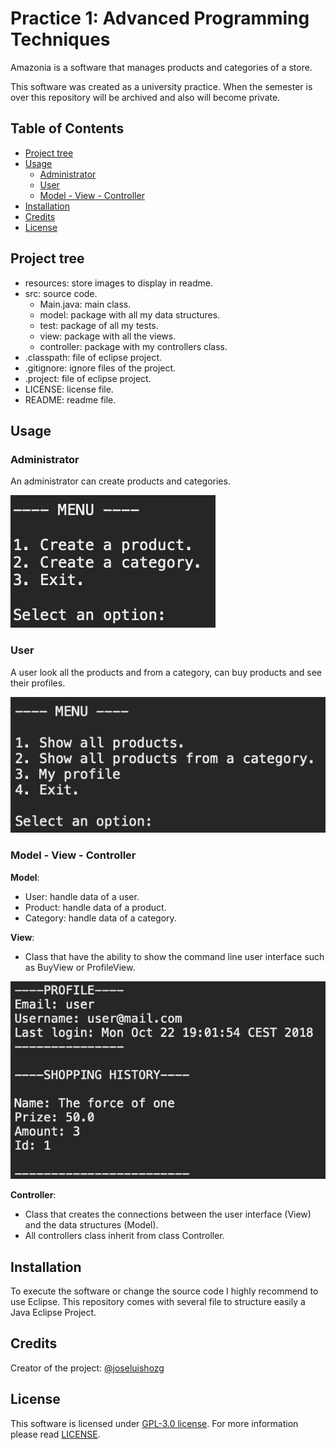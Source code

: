 # Practice 1: Advanced Programming Techniques

Amazonia is a software that manages products and categories of a store.

This software was created as a university practice. When the semester is over this repository will be archived and also will become private.

## Table of Contents

- [Project tree](#project-tree)
- [Usage](#usage)
  - [Administrator](#administrator)
  - [User](#user)
  - [Model - View - Controller](#model-view-controller)
- [Installation](#installation)
- [Credits](#credits)
- [License](#license)

## Project tree

- resources: store images to display in readme.
- src: source code.
  - Main.java: main class.
  - model: package with all my data structures.
  - test: package of all my tests.
  - view: package with all the views.
  - controller: package with my controllers class.
- .classpath: file of eclipse project.
- .gitignore: ignore files of the project.
- .project: file  of eclipse project.
- LICENSE: license file.
- README: readme file.

## Usage

### Administrator

An administrator can create products and categories.

![admin menu](./.resources/admin.png)

### User

A user look all the products and from a category, can buy products and see their profiles.

![user menu](./.resources/user.png)

### Model - View - Controller

**Model**:

- User: handle data of a user.
- Product: handle data of a product.
- Category: handle data of a category.

**View**:

- Class that have the ability to show the command line user interface such as BuyView or ProfileView.

![Profile view](./.resources/profile.png)

**Controller**:

- Class that creates the connections between the user interface (View) and the data structures (Model).
- All controllers class inherit from class Controller.

## Installation

To execute the software or change the source code I highly recommend to use Eclipse. This repository comes with several file to structure easily a Java Eclipse Project.

## Credits

Creator of the project: [@joseluishozg](https://github.com/joseluishozg)

## License

This software is licensed under [GPL-3.0 license](https://www.gnu.org/licenses/quick-guide-gplv3). For more information please read [LICENSE](./LICENSE).
